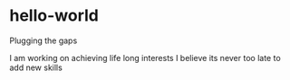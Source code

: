 # hello-world
Plugging the gaps

I am working on achieving life long interests 
I believe its never too late to add new skills

